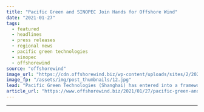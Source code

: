 ```yaml
---
title: "Pacific Green and SINOPEC Join Hands for Offshore Wind"
date: "2021-01-27"
tags: 
  - featured
  - headlines
  - press releases
  - regional news
  - pacific green technologies
  - sinopec
  - offshorewind
source: "offshorewind"
image_url: "https://cdn.offshorewind.biz/wp-content/uploads/sites/2/2021/01/27112007/Pacific-Green-and-SINOPEC-Join-Hands-for-Offshore-Wind.jpg"
image_fp: "/assets/img/post_thumbnails/12.jpg"
lead: "Pacific Green Technologies (Shanghai) has entered into a framework agreement with SINOPEC Star to"
article_url: "https://www.offshorewind.biz/2021/01/27/pacific-green-and-sinopec-join-hands-for-offshore-wind/"
---
```


---
